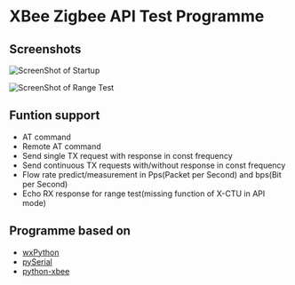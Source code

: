 
XBee Zigbee API Test Programme
==============================

Screenshots
------------------

![ScreenShot of Startup](https://raw.github.com/matthewzhenggong/fiwt/master/XbeeZBS2Test/screenshot_startup.png)

![ScreenShot of Range Test](https://raw.github.com/matthewzhenggong/fiwt/master/XbeeZBS2Test/screenshot_range_test.png)

Funtion support
----------------
- AT command
- Remote AT command
- Send single TX request with response in const frequency
- Send continuous TX requests with/without response in const frequency
- Flow rate predict/measurement in Pps(Packet per Second) and bps(Bit per Second)
- Echo RX response for range test(missing function of X-CTU in API mode)

Programme based on
------------------
* [wxPython](http://www.wxpython.org)
* [pySerial](http://pyserial.sourceforge.net)
* [python-xbee](http://code.google.com/p/python-xbee/)

